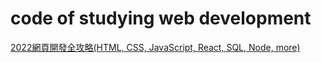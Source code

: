 # code of studying web development

[2022網頁開發全攻略(HTML, CSS, JavaScript, React, SQL, Node, more)](https://www.udemy.com/course/html5-css3-z/)
